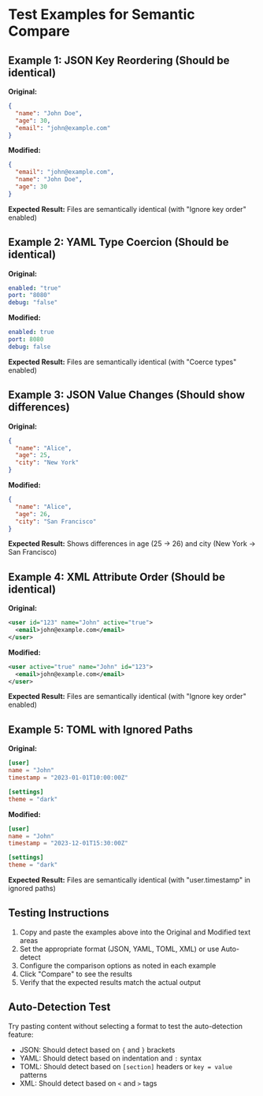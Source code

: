 # Test Examples for Semantic Compare

## Example 1: JSON Key Reordering (Should be identical)

**Original:**
```json
{
  "name": "John Doe",
  "age": 30,
  "email": "john@example.com"
}
```

**Modified:**
```json
{
  "email": "john@example.com",
  "name": "John Doe",
  "age": 30
}
```

**Expected Result:** Files are semantically identical (with "Ignore key order" enabled)

## Example 2: YAML Type Coercion (Should be identical)

**Original:**
```yaml
enabled: "true"
port: "8080"
debug: "false"
```

**Modified:**
```yaml
enabled: true
port: 8080
debug: false
```

**Expected Result:** Files are semantically identical (with "Coerce types" enabled)

## Example 3: JSON Value Changes (Should show differences)

**Original:**
```json
{
  "name": "Alice",
  "age": 25,
  "city": "New York"
}
```

**Modified:**
```json
{
  "name": "Alice",
  "age": 26,
  "city": "San Francisco"
}
```

**Expected Result:** Shows differences in age (25 → 26) and city (New York → San Francisco)

## Example 4: XML Attribute Order (Should be identical)

**Original:**
```xml
<user id="123" name="John" active="true">
  <email>john@example.com</email>
</user>
```

**Modified:**
```xml
<user active="true" name="John" id="123">
  <email>john@example.com</email>
</user>
```

**Expected Result:** Files are semantically identical (with "Ignore key order" enabled)

## Example 5: TOML with Ignored Paths

**Original:**
```toml
[user]
name = "John"
timestamp = "2023-01-01T10:00:00Z"

[settings]
theme = "dark"
```

**Modified:**
```toml
[user]
name = "John"
timestamp = "2023-12-01T15:30:00Z"

[settings]
theme = "dark"
```

**Expected Result:** Files are semantically identical (with "user.timestamp" in ignored paths)

## Testing Instructions

1. Copy and paste the examples above into the Original and Modified text areas
2. Set the appropriate format (JSON, YAML, TOML, XML) or use Auto-detect
3. Configure the comparison options as noted in each example
4. Click "Compare" to see the results
5. Verify that the expected results match the actual output

## Auto-Detection Test

Try pasting content without selecting a format to test the auto-detection feature:

- JSON: Should detect based on `{` and `}` brackets
- YAML: Should detect based on indentation and `:` syntax
- TOML: Should detect based on `[section]` headers or `key = value` patterns
- XML: Should detect based on `<` and `>` tags
